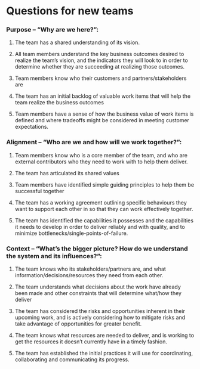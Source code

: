 Questions for new teams
=======================

### **Purpose – “Why are we here?”:**

1.  The team has a shared understanding of its vision.

2.  All team members understand the key business outcomes desired to realize the team’s vision, and the indicators they will look to in order to determine whether they are succeeding at realizing those outcomes.

3.  Team members know who their customers and partners/stakeholders are

4.  The team has an initial backlog of valuable work items that will help the team realize the business outcomes

5.  Team members have a sense of how the business value of work items is defined and where tradeoffs might be considered in meeting customer expectations.

### **Alignment – “Who are we and how will we work together?”:**

1.  Team members know who is a core member of the team, and who are external contributors who they need to work with to help them deliver.

2.  The team has articulated its shared values

3.  Team members have identified simple guiding principles to help them be successful together

4.  The team has a working agreement outlining specific behaviours they want to support each other in so that they can work effectively together.

5.  The team has identified the capabilities it possesses and the capabilities it needs to develop in order to deliver reliably and with quality, and to minimize bottlenecks/single-points-of-failure.

### **Context – “What’s the bigger picture? How do we understand the system and its influences?”:**

1.  The team knows who its stakeholders/partners are, and what information/decisions/resources they need from each other.

2.  The team understands what decisions about the work have already been made and other constraints that will determine what/how they deliver

3.  The team has considered the risks and opportunities inherent in their upcoming work, and is actively considering how to mitigate risks and take advantage of opportunities for greater benefit.

4.  The team knows what resources are needed to deliver, and is working to get the resources it doesn’t currently have in a timely fashion.

5.  The team has established the initial practices it will use for coordinating, collaborating and communicating its progress.